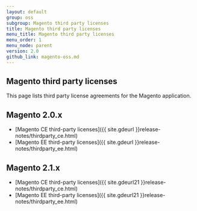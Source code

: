 ```yaml
---
layout: default
group: oss
subgroup: Magento third party licenses
title: Magento third party licenses
menu_title: Magento third party licenses
menu_order: 1
menu_node: parent
version: 2.0
github_link: magento-oss.md
---
```


## Magento third party licenses
This page lists third party license agreements for the Magento application.

## Magento 2.0.x
*	[Magento CE third-party licenses]({{ site.gdeurl }}release-notes/thirdparty_ce.html)
*	[Magento EE third-party licenses]({{ site.gdeurl }}release-notes/thirdparty_ee.html)

## Magento 2.1.x
*	[Magento CE third-party licenses]({{ site.gdeurl21 }}release-notes/thirdparty_ce.html)
*	[Magento EE third-party licenses]({{ site.gdeurl21 }}release-notes/thirdparty_ee.html)
